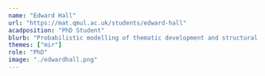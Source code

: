 ```yaml
---
name: "Edward Hall"
url: "https://mat.qmul.ac.uk/students/edward-hall"
acadposition: "PhD Student"
blurb: "Probabilistic modelling of thematic development and structural coherence in music"
themes: ["mir"]
role: "PhD"
image: "./edwardhall.png"
---
```


